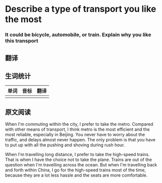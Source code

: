 # Describe a type of transport you like the most
### It could be bicycle, automobile, or train. Explain why you like this transport

## 翻译

## 生词统计
| 单词 | 音标 | 翻译 |
| - | - | - |
|  |  |  |

## 原文阅读

When I'm commuting within the city, I prefer to take the metro. Compared with other means of transport, I think metro is the most efficient and the most reliable, especially in Beijing. You never have to worry about the traffic, and delays almost never happen. The only problem is that you have to put up with all the pushing and shoving during rush hour.

When I'm travelling long distance, I prefer to take the high-speed trains. That is when I have the choice not to take the plane. Trains are out of the question when I'm travelling across the ocean. But when I'm travelling back and forth within China, I go for the high-speed trains most of the time, because they are a lot less hassle and the seats are more comfortable.

<src-rtyAudio :src="'https://rtyxmd.gitee.io/rtyresourcesoral/essay/Describe%20a%20type%20of%20transport%20you%20like%20the%20most.mp3'"></src-rtyAudio>